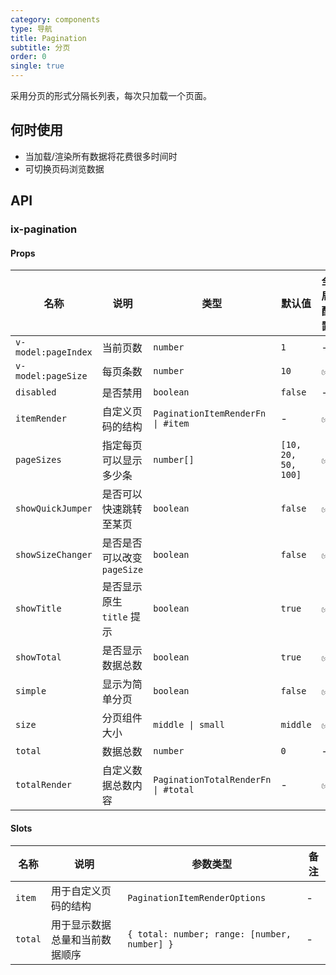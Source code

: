 ```yaml
---
category: components
type: 导航
title: Pagination
subtitle: 分页
order: 0
single: true
---
```


采用分页的形式分隔长列表，每次只加载一个页面。

## 何时使用

- 当加载/渲染所有数据将花费很多时间时
- 可切换页码浏览数据

## API

### ix-pagination

#### Props

| 名称 | 说明 | 类型  | 默认值 | 全局配置 | 备注 |
| --- | --- | --- | --- | --- | --- |
| `v-model:pageIndex` | 当前页数 | `number` | `1` | - | - |
| `v-model:pageSize` | 每页条数 | `number` | `10` | ✅ | - |
| `disabled` | 是否禁用 | `boolean` | `false` | - | - |
| `itemRender` | 自定义页码的结构 | `PaginationItemRenderFn \| #item` | - | ✅ | - |
| `pageSizes` | 指定每页可以显示多少条 | `number[]` | `[10, 20, 50, 100]` | ✅ | - |
| `showQuickJumper` | 是否可以快速跳转至某页 | `boolean` | `false` | ✅ | - |
| `showSizeChanger` | 是否是否可以改变 `pageSize` | `boolean` | `false` | ✅ | - |
| `showTitle` | 是否显示原生 `title` 提示 | `boolean` | `true` | ✅ | - |
| `showTotal` | 是否显示数据总数 | `boolean` | `true` | ✅ | - |
| `simple` | 显示为简单分页 | `boolean` | `false` | ✅ | - |
| `size` | 分页组件大小 | `middle \| small` | `middle` | ✅ | - |
| `total` | 数据总数 | `number` | `0` | - | - |
| `totalRender` | 自定义数据总数内容 | `PaginationTotalRenderFn \| #total` | - | ✅ | - |

#### Slots

| 名称 | 说明 | 参数类型 | 备注 |
| --- | --- | --- | --- |
| `item` | 用于自定义页码的结构 | `PaginationItemRenderOptions` | - |
| `total` | 用于显示数据总量和当前数据顺序 | `{ total: number; range: [number, number] }` | - |
